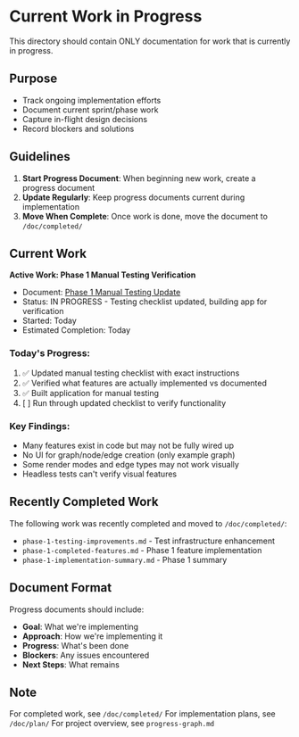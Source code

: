 # Current Work in Progress

This directory should contain ONLY documentation for work that is currently in progress.

## Purpose

- Track ongoing implementation efforts
- Document current sprint/phase work
- Capture in-flight design decisions
- Record blockers and solutions

## Guidelines

1. **Start Progress Document**: When beginning new work, create a progress document
2. **Update Regularly**: Keep progress documents current during implementation
3. **Move When Complete**: Once work is done, move the document to `/doc/completed/`

## Current Work

**Active Work: Phase 1 Manual Testing Verification**
- Document: [Phase 1 Manual Testing Update](phase-1-manual-testing-update.md)
- Status: IN PROGRESS - Testing checklist updated, building app for verification
- Started: Today
- Estimated Completion: Today

### Today's Progress:
1. ✅ Updated manual testing checklist with exact instructions
2. ✅ Verified what features are actually implemented vs documented
3. ✅ Built application for manual testing
4. [ ] Run through updated checklist to verify functionality

### Key Findings:
- Many features exist in code but may not be fully wired up
- No UI for graph/node/edge creation (only example graph)
- Some render modes and edge types may not work visually
- Headless tests can't verify visual features

## Recently Completed Work

The following work was recently completed and moved to `/doc/completed/`:
- `phase-1-testing-improvements.md` - Test infrastructure enhancement
- `phase-1-completed-features.md` - Phase 1 feature implementation
- `phase-1-implementation-summary.md` - Phase 1 summary

## Document Format

Progress documents should include:
- **Goal**: What we're implementing
- **Approach**: How we're implementing it
- **Progress**: What's been done
- **Blockers**: Any issues encountered
- **Next Steps**: What remains

## Note

For completed work, see `/doc/completed/`
For implementation plans, see `/doc/plan/`
For project overview, see `progress-graph.md`
